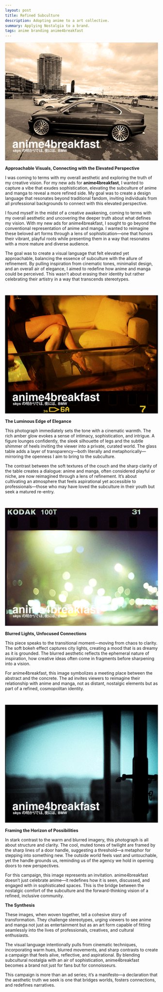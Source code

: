 ```yaml
---
layout: post
title: Refined Subculture
description: Adopting anime to a art collective.
summary: Applying Nostalgia to a brand.
tags: anime branding anime4breakfast 
---
```


![bmw1](/assets/img/bmw1.png)

**Approachable Visuals, Connecting with the Elevated Perspective**

I was coming to terms with my overall aesthetic and exploring the truth of my creative vision. For my new ads for **anime4breakfast**, I wanted to capture a vibe that exudes sophistication, elevating the subculture of anime and manga to reveal a more refined side. My goal was to create a design language that resonates beyond traditional fandom, inviting individuals from all professional backgrounds to connect with this elevated perspective.

I found myself in the midst of a creative awakening, coming to terms with my overall aesthetic and uncovering the deeper truth about what defines my vision. With my new ads for anime4breakfast, I sought to go beyond the conventional representation of anime and manga. I wanted to reimagine these beloved art forms through a lens of sophistication—one that honors their vibrant, playful roots while presenting them in a way that resonates with a more mature and diverse audience.

The goal was to create a visual language that felt elevated yet approachable, balancing the essence of subculture with the allure of refinement. By pulling inspiration from cinematic tones, minimalist design, and an overall air of elegance, I aimed to redefine how anime and manga could be perceived. This wasn’t about erasing their identity but rather celebrating their artistry in a way that transcends stereotypes.

<br>

![bmw2](/assets/img/bmw2.png)

**The Luminous Edge of Elegance**

This photograph immediately sets the tone with a cinematic warmth. The rich amber glow evokes a sense of intimacy, sophistication, and intrigue. A figure lounges confidently, the sleek silhouette of legs and the subtle shimmer of heels inviting the viewer into a private, curated world. The glass table adds a layer of transparency—both literally and metaphorically—mirroring the openness I aim to bring to the subculture.

The contrast between the soft textures of the couch and the sharp clarity of the table creates a dialogue: anime and manga, often considered playful or niche, are now reimagined through a lens of refinement. It’s about cultivating an atmosphere that feels aspirational yet accessible to professionals—those who may have loved the subculture in their youth but seek a matured re-entry.

<br>

![bmw4](/assets/img/bmw4.png)

**Blurred Lights, Unfocused Connections**

This piece speaks to the transitional moment—moving from chaos to clarity. The soft bokeh effect captures city lights, creating a mood that is as dreamy as it is grounded. The blurred aesthetic reflects the ephemeral nature of inspiration, how creative ideas often come in fragments before sharpening into a vision.

For anime4breakfast, this image symbolizes a meeting place between the abstract and the concrete. The ad invites viewers to reimagine their relationship with anime and manga, not as distant, nostalgic elements but as part of a refined, cosmopolitan identity.

<br>

![bmw3](/assets/img/bmw3.png)

**Framing the Horizon of Possibilities**

In stark contrast to the warm and blurred imagery, this photograph is all about structure and clarity. The cool, muted tones of twilight are framed by the sharp lines of a door handle, suggesting a threshold—a metaphor for stepping into something new. The outside world feels vast and untouchable, yet the handle grounds us, reminding us of the agency we hold in opening doors to new perspectives.

For this campaign, this image represents an invitation. anime4breakfast doesn’t just celebrate anime—it redefines how it is seen, discussed, and engaged with in sophisticated spaces. This is the bridge between the nostalgic comfort of the subculture and the forward-thinking vision of a refined, inclusive community.

**The Synthesis**

These images, when woven together, tell a cohesive story of transformation. They challenge stereotypes, urging viewers to see anime and manga not just as entertainment but as an art form capable of fitting seamlessly into the lives of professionals, creatives, and cultural enthusiasts.

The visual language intentionally pulls from cinematic techniques, incorporating warm hues, blurred movements, and sharp contrasts to create a campaign that feels alive, reflective, and aspirational. By blending subcultural nostalgia with an air of sophistication, anime4breakfast becomes a brand not just for fans but for connoisseurs.

This campaign is more than an ad series; it’s a manifesto—a declaration that the aesthetic truth we seek is one that bridges worlds, fosters connections, and redefines narratives.